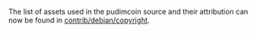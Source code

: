 The list of assets used in the pudimcoin source and their attribution can now be found in [contrib/debian/copyright](../contrib/debian/copyright).

